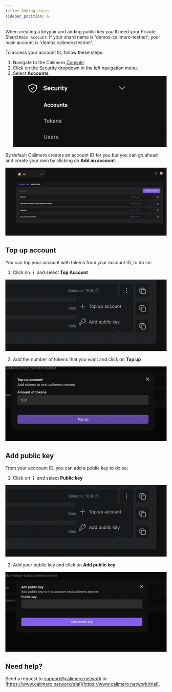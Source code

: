 ```yaml
---
title: Adding Users
sidebar_position: 6
---
```


When creating a keypair and adding public key you'll need your Private Shard `Main account`.  If your shard name is 'demos-calimero-testnet', your main account is 'demos.calimero.testnet'.

To access your account ID, follow these steps:

1. Navigate to the Calimero [Console](https://app.calimero.network/dashboard).
2. Click on the Security dropdown in the left navigation menu.
3. Select **Accounts**.
![](../../static/img/account_id.png)

By default Calimero creates an account ID for you but you can go ahead and create your own by clicking on **Add an account**.

![](../../static/img/access_account.png)

## Top up account
You can top your account with tokens from your account ID, to do so:

1. Click on  **⋮** and select **Top Account**

![](../../static/img/top_account.png)

2. Add the number of tokens that you want and click on **Top up**

![](../../static/img/token_number.png)


## Add public key

From your acccount ID, you can add a public key to do so;

1. Click on  **⋮** and select **Public key**

![](../../static/img/top_account.png)

2. Add your public key and click on **Add public key**

![](../../static/img/public_key.png)


## Need help?
Send a request to [support@calimero.network](mailto:support@calimero.network) or [https://www.calimero.network/trial](https://www.calimero.network/trial).


